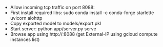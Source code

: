 * Allow incoming tcp traffic on port 8088: <TODO>
* First install required libs: sudo conda install -c conda-forge starlette uvicorn aiohttp
* Copy exported model to models/export.pkl
* Start server: python app/server.py serve
* Browse app using http://<External-IP>:8088 (get External-IP using gcloud compute instances list)